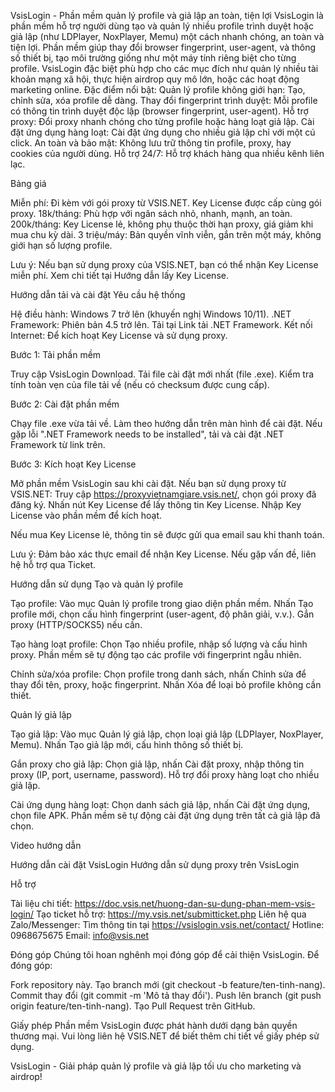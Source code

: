 VsisLogin - Phần mềm quản lý profile và giả lập an toàn, tiện lợi
VsisLogin là phần mềm hỗ trợ người dùng tạo và quản lý nhiều profile trình duyệt hoặc giả lập (như LDPlayer, NoxPlayer, Memu) một cách nhanh chóng, an toàn và tiện lợi. Phần mềm giúp thay đổi browser fingerprint, user-agent, và thông số thiết bị, tạo môi trường giống như một máy tính riêng biệt cho từng profile. VsisLogin đặc biệt phù hợp cho các mục đích như quản lý nhiều tài khoản mạng xã hội, thực hiện airdrop quy mô lớn, hoặc các hoạt động marketing online.
Đặc điểm nổi bật:
Quản lý profile không giới hạn: Tạo, chỉnh sửa, xóa profile dễ dàng.
Thay đổi fingerprint trình duyệt: Mỗi profile có thông tin trình duyệt độc lập (browser fingerprint, user-agent).
Hỗ trợ proxy: Đổi proxy nhanh chóng cho từng profile hoặc hàng loạt giả lập.
Cài đặt ứng dụng hàng loạt: Cài đặt ứng dụng cho nhiều giả lập chỉ với một cú click.
An toàn và bảo mật: Không lưu trữ thông tin profile, proxy, hay cookies của người dùng.
Hỗ trợ 24/7: Hỗ trợ khách hàng qua nhiều kênh liên lạc.


Bảng giá

Miễn phí: Đi kèm với gói proxy từ VSIS.NET. Key License được cấp cùng gói proxy.
18k/tháng: Phù hợp với ngân sách nhỏ, nhanh, mạnh, an toàn.
200k/tháng: Key License lẻ, không phụ thuộc thời hạn proxy, giá giảm khi mua chu kỳ dài.
3 triệu/máy: Bản quyền vĩnh viễn, gắn trên một máy, không giới hạn số lượng profile.


Lưu ý: Nếu bạn sử dụng proxy của VSIS.NET, bạn có thể nhận Key License miễn phí. Xem chi tiết tại Hướng dẫn lấy Key License.


Hướng dẫn tải và cài đặt
Yêu cầu hệ thống

Hệ điều hành: Windows 7 trở lên (khuyến nghị Windows 10/11).
.NET Framework: Phiên bản 4.5 trở lên. Tải tại Link tải .NET Framework.
Kết nối Internet: Để kích hoạt Key License và sử dụng proxy.

Bước 1: Tải phần mềm

Truy cập VsisLogin Download.
Tải file cài đặt mới nhất (file .exe).
Kiểm tra tính toàn vẹn của file tải về (nếu có checksum được cung cấp).

Bước 2: Cài đặt phần mềm

Chạy file .exe vừa tải về.
Làm theo hướng dẫn trên màn hình để cài đặt.
Nếu gặp lỗi ".NET Framework needs to be installed", tải và cài đặt .NET Framework từ link trên.

Bước 3: Kích hoạt Key License

Mở phần mềm VsisLogin sau khi cài đặt.
Nếu bạn sử dụng proxy từ VSIS.NET:
Truy cập https://proxyvietnamgiare.vsis.net/, chọn gói proxy đã đăng ký.
Nhấn nút Key License để lấy thông tin Key License.
Nhập Key License vào phần mềm để kích hoạt.


Nếu mua Key License lẻ, thông tin sẽ được gửi qua email sau khi thanh toán.


Lưu ý: Đảm bảo xác thực email để nhận Key License. Nếu gặp vấn đề, liên hệ hỗ trợ qua Ticket.


Hướng dẫn sử dụng
Tạo và quản lý profile

Tạo profile:
Vào mục Quản lý profile trong giao diện phần mềm.
Nhấn Tạo profile mới, chọn cấu hình fingerprint (user-agent, độ phân giải, v.v.).
Gắn proxy (HTTP/SOCKS5) nếu cần.


Tạo hàng loạt profile:
Chọn Tạo nhiều profile, nhập số lượng và cấu hình proxy.
Phần mềm sẽ tự động tạo các profile với fingerprint ngẫu nhiên.


Chỉnh sửa/xóa profile:
Chọn profile trong danh sách, nhấn Chỉnh sửa để thay đổi tên, proxy, hoặc fingerprint.
Nhấn Xóa để loại bỏ profile không cần thiết.



Quản lý giả lập

Tạo giả lập:
Vào mục Quản lý giả lập, chọn loại giả lập (LDPlayer, NoxPlayer, Memu).
Nhấn Tạo giả lập mới, cấu hình thông số thiết bị.


Gắn proxy cho giả lập:
Chọn giả lập, nhấn Cài đặt proxy, nhập thông tin proxy (IP, port, username, password).
Hỗ trợ đổi proxy hàng loạt cho nhiều giả lập.


Cài ứng dụng hàng loạt:
Chọn danh sách giả lập, nhấn Cài đặt ứng dụng, chọn file APK.
Phần mềm sẽ tự động cài đặt ứng dụng trên tất cả giả lập đã chọn.



Video hướng dẫn

Hướng dẫn cài đặt VsisLogin
Hướng dẫn sử dụng proxy trên VsisLogin


Hỗ trợ

Tài liệu chi tiết: https://doc.vsis.net/huong-dan-su-dung-phan-mem-vsis-login/
Tạo ticket hỗ trợ: https://my.vsis.net/submitticket.php
Liên hệ qua Zalo/Messenger: Tìm thông tin tại https://vsislogin.vsis.net/contact/
Hotline: 0968675675
Email: info@vsis.net


Đóng góp
Chúng tôi hoan nghênh mọi đóng góp để cải thiện VsisLogin. Để đóng góp:

Fork repository này.
Tạo branch mới (git checkout -b feature/ten-tinh-nang).
Commit thay đổi (git commit -m 'Mô tả thay đổi').
Push lên branch (git push origin feature/ten-tinh-nang).
Tạo Pull Request trên GitHub.


Giấy phép
Phần mềm VsisLogin được phát hành dưới dạng bản quyền thương mại. Vui lòng liên hệ VSIS.NET để biết thêm chi tiết về giấy phép sử dụng.

VsisLogin - Giải pháp quản lý profile và giả lập tối ưu cho marketing và airdrop!
